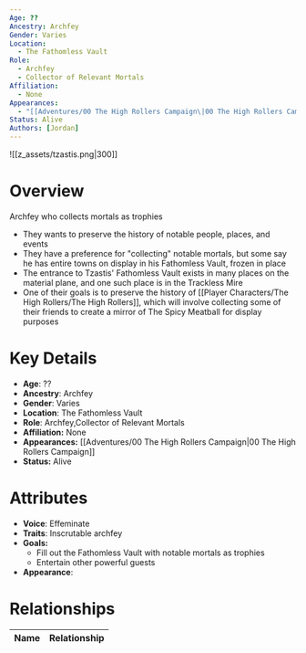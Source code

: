 ```yaml
---
Age: ??
Ancestry: Archfey
Gender: Varies
Location:
  - The Fathomless Vault
Role:
  - Archfey
  - Collector of Relevant Mortals
Affiliation:
  - None
Appearances:
  - "[[Adventures/00 The High Rollers Campaign\|00 The High Rollers Campaign]]"
Status: Alive
Authors: [Jordan]
---
```

![[z_assets/tzastis.png|300]]

# Overview
 Archfey who collects mortals as trophies
- They wants to preserve the history of notable people, places, and events
- They have a preference for "collecting" notable mortals, but some say he has entire towns on display in his Fathomless Vault, frozen in place
- The entrance to Tzastis' Fathomless Vault exists in many places on the material plane, and one such place is in the Trackless Mire
- One of their goals is to preserve the history of [[Player Characters/The High Rollers/The High Rollers]], which will involve collecting some of their friends to create a mirror of The Spicy Meatball for display purposes

# Key Details
- **Age**: ??
- **Ancestry**: Archfey
- **Gender**: Varies
- **Location**: The Fathomless Vault
- **Role**: Archfey,Collector of Relevant Mortals
- **Affiliation:** None
- **Appearances:** [[Adventures/00 The High Rollers Campaign\|00 The High Rollers Campaign]]
- **Status:** Alive

# Attributes
- **Voice**: Effeminate
- **Traits**: Inscrutable archfey
- **Goals:** 
	- Fill out the Fathomless Vault with notable mortals as trophies
	- Entertain other powerful guests
- **Appearance**: 

# Relationships

| Name  | Relationship |
| ----- | ------------ |
